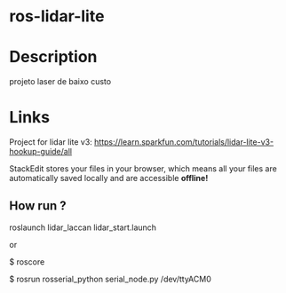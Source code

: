 # ros-lidar-lite


# Description

projeto laser de baixo custo


# Links

Project for lidar lite v3:
 https://learn.sparkfun.com/tutorials/lidar-lite-v3-hookup-guide/all

StackEdit stores your files in your browser, which means all your files are automatically saved locally and are accessible **offline!**

## How run ?

roslaunch lidar_laccan lidar_start.launch

or

$ roscore

$ rosrun rosserial_python serial_node.py /dev/ttyACM0


